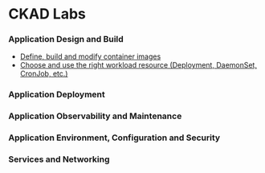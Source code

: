 # CKAD Labs

### Application Design and Build
- [Define, build and modify container images](1/docker.md)
- [Choose and use the right workload resource (Deployment, DaemonSet, CronJob, etc.)](1/workloads.md)

### Application Deployment

### Application Observability and Maintenance

### Application Environment, Configuration and Security

### Services and Networking
